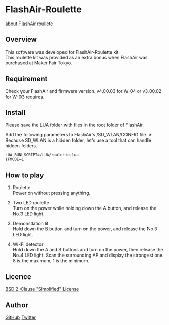 # FlashAir-Roulette
[about FlashAir roullete](https://flashair-developers.com/ja/about/events/makerfaire2018tokyo/)

## Overview

This software was developed for FlashAir-Roulette kit.  
This roulette kit was provided as an extra bonus when FlashAir was purchased at Maker Fair Tokyo.  

## Requirement

Check your FlashAir and firmwere version.
v4.00.03 for W-04 or v3.00.02 for W-03 requires.

## Install

Please save the LUA folder with files in the root folder of FlashAir.

Add the following parameters to FlashAir's /SD_WLAN/CONFIG file.
※ Because SD_WLAN is a hidden folder, let's use a tool that can handle hidden folders.

    LUA_RUN_SCRIPT=/LUA/roulette.lua
    IFMODE=1

## How to play

1. Roulette    
Power on without pressing anything.

2. Two LED roulette  
Turn on the power while holding down the A button, and release the No.3 LED light.

3. Demonstlation lit  
Hold down the B button and turn on the power, and release the No.3 LED light.

4. Wi-Fi detector  
Hold down the A and B buttons and turn on the power, then release the No.4 LED light.
Scan the surrounding AP and display the strongest one. 8 is the maximum, 1 is the minimum.

## Licence

[BSD 2-Clause "Simplified" License](https://github.com/AoiSaya/FlashAir-Roulette/blob/master/LICENSE)

## Author

[GitHub](https://github.com/AoiSaya)
[Twitter](https://twitter.com/La_zlo)

